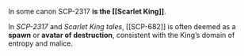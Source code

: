 In some canon SCP-2317 **is the [[Scarlet King]]**.


In *SCP-2317* and *Scarlet King tales*, [[SCP-682]] is often deemed as a **spawn** or **avatar of destruction**, consistent with the King’s domain of entropy and malice.